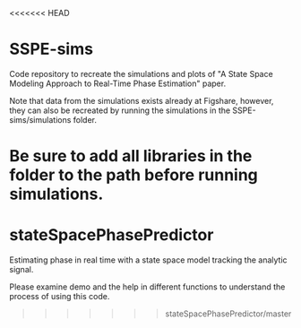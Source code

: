 <<<<<<< HEAD
# SSPE-sims
 Code repository to recreate the simulations and plots of "A State Space Modeling Approach to Real-Time Phase Estimation" paper. 
 
 Note that data from the simulations exists already at Figshare, however, they can also be recreated by running the simulations in the SSPE-sims/simulations folder. 
 
 Be sure to add all libraries in the folder to the path before running simulations.
=======
# stateSpacePhasePredictor
Estimating phase in real time with a state space model tracking the analytic signal.
 
Please examine demo and the help in different functions to understand the process of using this code.
>>>>>>> stateSpacePhasePredictor/master
